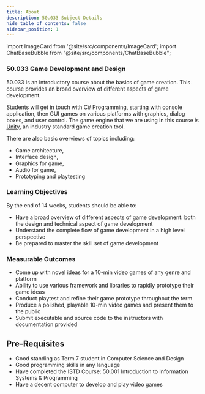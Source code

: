 ```yaml
---
title: About
description: 50.033 Subject Details
hide_table_of_contents: false
sidebar_position: 1
---
```


import ImageCard from '@site/src/components/ImageCard';
import ChatBaseBubble from "@site/src/components/ChatBaseBubble";

### 50.033 Game Development and Design

50.033 is an introductory course about the basics of game creation. This course provides an <span className="orange-bold">broad overview</span> of different aspects of game development.

Students will get in touch with C# Programming, starting with console application, then GUI games on various platforms with graphics, dialog boxes, and user control. The game engine that we are using in this course is [Unity](https://unity.com), an industry standard game creation tool.

There are also basic overviews of topics including:

- Game architecture,
- Interface design,
- Graphics for game,
- Audio for game,
- Prototyping and playtesting

### Learning Objectives

By the end of 14 weeks, students should be able to:

- Have a broad overview of different aspects of game development: both the design and technical aspect of game development
- Understand the complete flow of game development in a high level perspective
- Be prepared to master the skill set of game development

### Measurable Outcomes

- Come up with novel ideas for a 10-min video games of any genre and platform
- Ability to use various framework and libraries to rapidly prototype their game ideas
- Conduct playtest and refine their game prototype throughout the term
- Produce a polished, playable 10-min video games and present them to the public
- Submit executable and source code to the instructors with documentation provided

## Pre-Requisites

- Good standing as Term 7 student in Computer Science and Design
- Good programming skills in any language
- Have completed the ISTD Course: 50.001 Introduction to Information Systems & Programming
- Have a decent computer to develop and play video games
